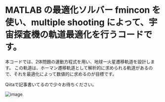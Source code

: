 # MATLAB の最適化ソルバー fmincon を使い、multiple shooting によって、宇宙探査機の軌道最適化を行うコードです。

本コードでは、2体問題の運動方程式を用い、地球ー火星遷移軌道を設計します。
この軌道は、ホーマン遷移軌道として解析的に求められる軌道があるので、それを最適化によって数値的に求めるのが目標です。

Qiitaで記事書いてるので少々お待ちください。

![image](https://github.com/user-attachments/assets/d70cc5ab-1ad9-4ee8-9241-3d8a58105cd6)
